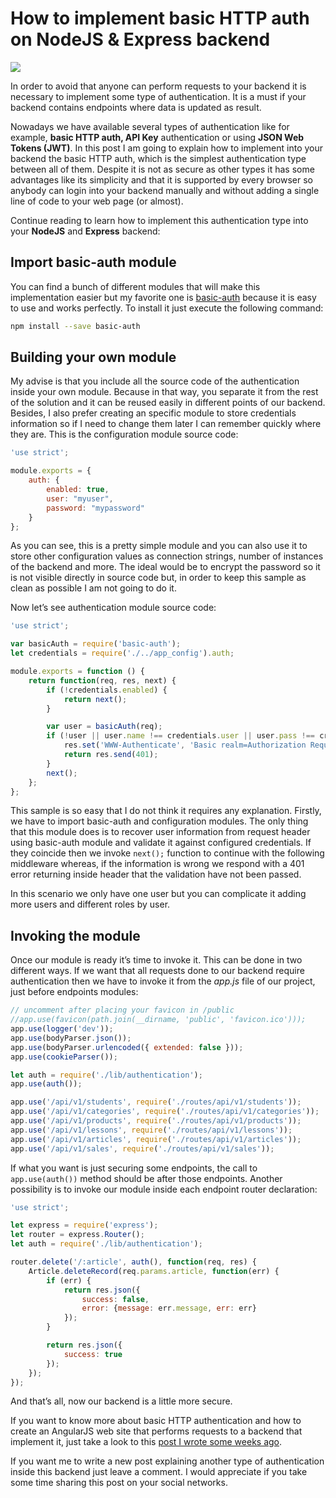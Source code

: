 # How to implement basic HTTP auth on NodeJS & Express backend

![](https://res.cloudinary.com/dr4a6933v/image/upload/v1648565183/iaguilarmartin.com/express_and_nodejs.png)

In order to avoid that anyone can perform requests to your backend it is necessary to implement some type of authentication. It is a must if your backend contains endpoints where data is updated as result.

Nowadays we have available several types of authentication like for example, **basic HTTP auth, API Key** authentication or using **JSON Web Tokens (JWT)**. In this post I am going to explain how to implement into your backend the basic HTTP auth, which is the simplest authentication type between all of them. Despite it is not as secure as other types it has some advantages like its simplicity and that it is supported by every browser so anybody can login into your backend manually and without adding a single line of code to your web page (or almost).

Continue reading to learn how to implement this authentication type into your **NodeJS** and **Express** backend:

## Import basic-auth module

You can find a bunch of different modules that will make this implementation easier but my favorite one is [basic-auth](https://github.com/jshttp/basic-auth) because it is easy to use and works perfectly. To install it just execute the following command:

```bash
npm install --save basic-auth
```

## Building your own module

My advise is that you include all the source code of the authentication inside your own module. Because in that way, you separate it from the rest of the solution and it can be reused easily in different points of our backend. Besides, I also prefer creating an specific module to store credentials information so if I need to change them later I can remember quickly where they are. This is the configuration module source code:

```javascript
'use strict';

module.exports = {
    auth: {
        enabled: true,
        user: "myuser",
        password: "mypassword"
    }
};
```

As you can see, this is a pretty simple module and you can also use it to store other configuration values as connection strings, number of instances of the backend and more. The ideal would be to encrypt the password so it is not visible directly in source code but, in order to keep this sample as clean as possible I am not going to do it.

Now let’s see authentication module source code:

```javascript
'use strict';

var basicAuth = require('basic-auth');
let credentials = require('./../app_config').auth;

module.exports = function () {
    return function(req, res, next) {
        if (!credentials.enabled) {
            return next();
        }

        var user = basicAuth(req);
        if (!user || user.name !== credentials.user || user.pass !== credentials.password) {
            res.set('WWW-Authenticate', 'Basic realm=Authorization Required');
            return res.send(401);
        }
        next();
    };
};
```

This sample is so easy that I do not think it requires any explanation. Firstly, we have to import basic-auth and configuration modules. The only thing that this module does is to recover user information from request header using basic-auth module and validate it against configured credentials. If they coincide then we invoke `next();` function to continue with the following middleware whereas, if the information is wrong we respond with a 401 error returning inside header that the validation have not been passed.

In this scenario we only have one user but you can complicate it adding more users and different roles by user.

## Invoking the module

Once our module is ready it’s time to invoke it. This can be done in two different ways. If we want that all requests done to our backend require authentication then we have to invoke it from the *app.js* file of our project, just before endpoints modules:

```javascript
// uncomment after placing your favicon in /public
//app.use(favicon(path.join(__dirname, 'public', 'favicon.ico')));
app.use(logger('dev'));
app.use(bodyParser.json());
app.use(bodyParser.urlencoded({ extended: false }));
app.use(cookieParser());

let auth = require('./lib/authentication');
app.use(auth());

app.use('/api/v1/students', require('./routes/api/v1/students'));
app.use('/api/v1/categories', require('./routes/api/v1/categories'));
app.use('/api/v1/products', require('./routes/api/v1/products'));
app.use('/api/v1/lessons', require('./routes/api/v1/lessons'));
app.use('/api/v1/articles', require('./routes/api/v1/articles'));
app.use('/api/v1/sales', require('./routes/api/v1/sales'));
```

If what you want is just securing some endpoints, the call to `app.use(auth())` method should be after those endpoints. Another possibility is to invoke our module inside each endpoint router declaration:

```javascript
'use strict';

let express = require('express');
let router = express.Router();
let auth = require('./lib/authentication');

router.delete('/:article', auth(), function(req, res) {
    Article.deleteRecord(req.params.article, function(err) {
        if (err) {
            return res.json({
                success: false,
                error: {message: err.message, err: err}
            });
        }

        return res.json({
            success: true
        });
    });
});
```

And that’s all, now our backend is a little more secure.

If you want to know more about basic HTTP authentication and how to create an AngularJS web site that performs requests to a backend that implement it, just take a look to this [post I wrote some weeks ago](/blog/show-browsers-login-dialog-when-performing-requests-to-an-api-with-basic-authentication-enabled-using-angularjs/).

If you want me to write a new post explaining another type of authentication inside this backend just leave a comment. I would appreciate if you take some time sharing this post on your social networks.